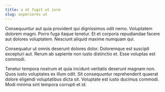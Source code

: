 ```yaml
---
title: a et fugit ut iure
slug: asperiores ut
---
```


Consequuntur aut quia provident qui dignissimos odit nemo. Voluptatem dolorem magni. Porro fuga itaque tenetur. Et et corporis repudiandae facere aut dolores voluptatem. Nesciunt aliquid maxime numquam qui.

Consequatur ut omnis deserunt dolores dolor. Doloremque est suscipit excepturi aut. Rerum ab sapiente non iusto distinctio et. Esse voluptas est commodi.

Tenetur tempora nostrum et quia incidunt veritatis deserunt magnam non. Quos iusto voluptates ex illum odit. Sit consequuntur reprehenderit quaerat dolore eligendi voluptatibus dicta sit. Voluptate est iusto ducimus commodi. Modi minima sint tempora corrupti et id.
